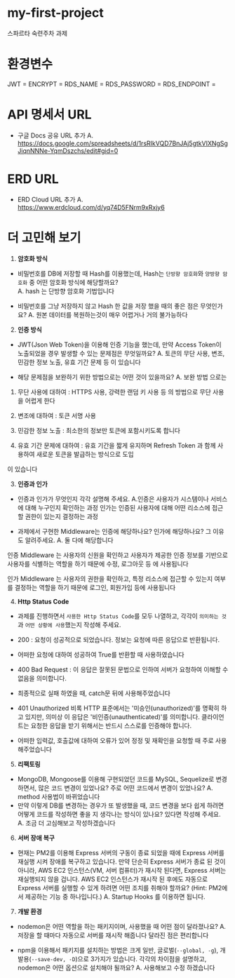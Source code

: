 # my-first-project
스파르타 숙련주차 과제

# 환경변수
JWT =
ENCRYPT =
RDS_NAME =
RDS_PASSWORD =
RDS_ENDPOINT =

# API 명세서 URL

- 구글 Docs 공유 URL 추가
A.  https://docs.google.com/spreadsheets/d/1rsRIkVQD7BnJAj5gtkVIXNgSgJiqnNNNe-YqmDszchs/edit#gid=0

# ERD URL

- ERD Cloud URL 추가
A. https://www.erdcloud.com/d/yq74D5FNrm9xRxjy6

# 더 고민해 보기

1. **암호화 방식**
- 비밀번호를 DB에 저장할 때 Hash를 이용했는데, Hash는 `단방향 암호화`와 `양방향 암호화` 중 어떤 암호화 방식에 해당할까요?</br>
A. hash 는 단방향 암호화 기법입니다
  
- 비밀번호를 그냥 저장하지 않고 Hash 한 값을 저장 했을 때의 좋은 점은 무엇인가요?
A. 원본 데이터를 복원하는것이 매우 어렵거나 거의 불가능하다

2. **인증 방식**
- JWT(Json Web Token)을 이용해 인증 기능을 했는데, 만약 Access Token이 노출되었을 경우 발생할 수 있는 문제점은 무엇일까요?
A. 토큰의 무단 사용, 변조, 민감한 정보 노출, 유효 기간 문제 등 이 있습니다

- 해당 문제점을 보완하기 위한 방법으로는 어떤 것이 있을까요?
A. 보완 방법 으로는

1. 무단 사용에 대하여 : HTTPS 사용, 강력한 랜덤 키 사용 등 의 방법으로 무단 사용을 어렵게 한다

2. 변조에 대하여 : 토큰 서명 사용

3. 민감한 정보 노출 : 최소한의 정보만 토큰에 포함시키도록 합니다

4. 유효 기간 문제에 대하여 : 유효 기간을 짧게 유지하며 Refresh Token 과 함께 사용하여 새로운 토큰을 발급하는 방식으로 도입

이 있습니다

3. **인증과 인가**
- 인증과 인가가 무엇인지 각각 설명해 주세요.
A.인증은 사용자가 시스템이나 서비스에 대해 누구인지 확인하는 과정
인가는 인증된 사용자에 대해 어떤 리소스에 접근할 권한이 있는지 결정하는 과정

- 과제에서 구현한 Middleware는 인증에 해당하나요? 인가에 해당하나요? 그 이유도 알려주세요.
A. 둘 다에 해당합니다

인증 Middleware 는 사용자의 신원을 확인하고 사용자가 제공한 인증 정보를 기반으로 사용자를 식별하는 역할을 하기 때문에
수정, 로그아웃 등 에 사용됩니다

인가 Middleware 는 사용자의 권한을 확인하고, 특정 리소스에 접근할 수 있는지 여부를 결정하는 역할을 하기 때문에
로그인, 회원가입 등에 사용됩니다


4. **Http Status Code**
- 과제를 진행하면서 `사용한 Http Status Code`를 모두 나열하고, 각각이 `의미하는 것`과 `어떤 상황에 사용`했는지 작성해 주세요.

- 200 : 요청이 성공적으로 되었습니다. 정보는 요청에 따른 응답으로 반환됩니다.
- 어떠한 요청에 대하여 성공하여 True를 반환할 때 사용하였습니다

- 400 Bad Request : 이 응답은 잘못된 문법으로 인하여 서버가 요청하여 이해할 수 없음을 의미합니다.
- 최종적으로 실패 하였을 때, catch문 뒤에 사용해주었습니다

- 401 Unauthorized 비록 HTTP 표준에서는 '미승인(unauthorized)'를 명확히 하고 있지만, 의미상 이 응답은 '비인증(unauthenticated)'를 의미합니다. 클라이언트는 요청한 응답을 받기 위해서는 반드시 스스로를 인증해야 합니다.
- 어떠한 입력값, 호출값에 대하여 오류가 있어 정정 및 재확인을 요청할 때 주로 사용해주었습니다


5. **리팩토링**
- MongoDB, Mongoose를 이용해 구현되었던 코드를 MySQL, Sequelize로 변경하면서, 많은 코드 변경이 있었나요? 주로 어떤 코드에서 변경이 있었나요?
A. method 사용법이 바뀌었습니다
- 만약 이렇게 DB를 변경하는 경우가 또 발생했을 때, 코드 변경을 보다 쉽게 하려면 어떻게 코드를 작성하면 좋을 지 생각나는 방식이 있나요? 있다면 작성해 주세요.
A. 조금 더 고심해보고 작성하겠습니다

6. **서버 장애 복구**
- 현재는 PM2를 이용해 Express 서버의 구동이 종료 되었을 때에 Express 서버를 재실행 시켜 장애를 복구하고 있습니다. 만약 단순히 Express 서버가 종료 된 것이 아니라, AWS EC2 인스턴스(VM, 서버 컴퓨터)가 재시작 된다면, Express 서버는 재실행되지 않을 겁니다. AWS EC2 인스턴스가 재시작 된 후에도 자동으로 Express 서버를 실행할 수 있게 하려면 어떤 조치를 취해야 할까요?
(Hint: PM2에서 제공하는 기능 중 하나입니다.)
A. Startup Hooks 를 이용하면 됩니다.

7. **개발 환경**
- nodemon은 어떤 역할을 하는 패키지이며, 사용했을 때 어떤 점이 달라졌나요?
A. 저장을 할 때마다 자동으로 서버를 재시작 해줍니다 달라진 점은 편리합니다

- npm을 이용해서 패키지를 설치하는 방법은 크게 일반, 글로벌(`--global, -g`), 개발용(`--save-dev, -D`)으로 3가지가 있습니다. 각각의 차이점을 설명하고, nodemon은 어떤 옵션으로 설치해야 될까요?
A. 사용해보고 수정 하겠습니다
